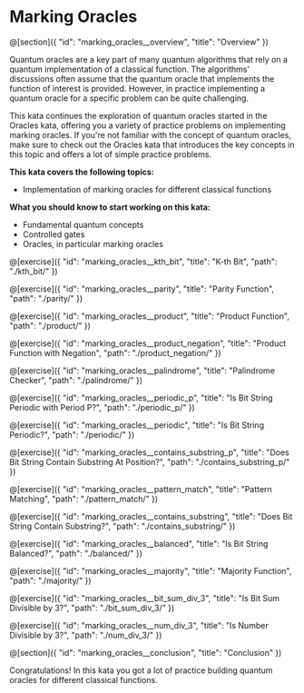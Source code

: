 # Marking Oracles

@[section]({
    "id": "marking_oracles__overview",
    "title": "Overview"
})

Quantum oracles are a key part of many quantum algorithms that rely on a quantum implementation of a classical function. The algorithms' discussions often assume that the quantum oracle that implements the function of interest is provided.
However, in practice implementing a quantum oracle for a specific problem can be quite challenging.

This kata continues the exploration of quantum oracles started in the Oracles kata, offering you a variety of practice problems on implementing marking oracles. If you're not familiar with the concept of quantum oracles, make sure to check out the Oracles kata that introduces the key concepts in this topic and offers a lot of simple practice problems.

**This kata covers the following topics:**

- Implementation of marking oracles for different classical functions

**What you should know to start working on this kata:**

- Fundamental quantum concepts
- Controlled gates
- Oracles, in particular marking oracles

@[exercise]({
    "id": "marking_oracles__kth_bit",
    "title": "K-th Bit",
    "path": "./kth_bit/"
})

@[exercise]({
    "id": "marking_oracles__parity",
    "title": "Parity Function",
    "path": "./parity/"
})

@[exercise]({
    "id": "marking_oracles__product",
    "title": "Product Function",
    "path": "./product/"
})

@[exercise]({
    "id": "marking_oracles__product_negation",
    "title": "Product Function with Negation",
    "path": "./product_negation/"
})

@[exercise]({
    "id": "marking_oracles__palindrome",
    "title": "Palindrome Checker",
    "path": "./palindrome/"
})

@[exercise]({
    "id": "marking_oracles__periodic_p",
    "title": "Is Bit String Periodic with Period P?",
    "path": "./periodic_p/"
})

@[exercise]({
    "id": "marking_oracles__periodic",
    "title": "Is Bit String Periodic?",
    "path": "./periodic/"
})

@[exercise]({
    "id": "marking_oracles__contains_substring_p",
    "title": "Does Bit String Contain Substring At Position?",
    "path": "./contains_substring_p/"
})

@[exercise]({
    "id": "marking_oracles__pattern_match",
    "title": "Pattern Matching",
    "path": "./pattern_match/"
})

@[exercise]({
    "id": "marking_oracles__contains_substring",
    "title": "Does Bit String Contain Substring?",
    "path": "./contains_substring/"
})

@[exercise]({
    "id": "marking_oracles__balanced",
    "title": "Is Bit String Balanced?",
    "path": "./balanced/"
})

@[exercise]({
    "id": "marking_oracles__majority",
    "title": "Majority Function",
    "path": "./majority/"
})

@[exercise]({
    "id": "marking_oracles__bit_sum_div_3",
    "title": "Is Bit Sum Divisible by 3?",
    "path": "./bit_sum_div_3/"
})

@[exercise]({
    "id": "marking_oracles__num_div_3",
    "title": "Is Number Divisible by 3?",
    "path": "./num_div_3/"
})

@[section]({
    "id": "marking_oracles__conclusion",
    "title": "Conclusion"
})

Congratulations! In this kata you got a lot of practice building quantum oracles for different classical functions.
